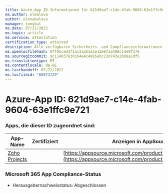 ```yaml
---
title: Azure-App ID-Informationen für 621d9ae7-c14e-4fab-9604-63e1ffc9e721
ms.author: elmalova
author: elenamalova
manager: tonybal
ms.date: 07/22/2022
ms.topic: article
ms.service: attestation
certification_type: attested
description: Alle verfügbaren Sicherheits- und Complianceinformationen für 621d9ae7-c14e-4fab-9604-63e1ffc9e721.
ms.openlocfilehash: 0ff05ced3f1ac2a3baa1e13eefaa498c14e9f376
ms.sourcegitcommit: 9c114837630164e4c4965abc220743e2b08a1df5
ms.translationtype: MT
ms.contentlocale: de-DE
ms.lasthandoff: 07/22/2022
ms.locfileid: "66973729"
---
```

# <a name="azure-app-id-621d9ae7-c14e-4fab-9604-63e1ffc9e721"></a>Azure-App ID: 621d9ae7-c14e-4fab-9604-63e1ffc9e721


### <a name="apps-associated-with-this-id"></a>Apps, die dieser ID zugeordnet sind:
| **App-Name** | **Zertifiziert** | **Anzeigen in AppSource** |
|--------------|---------------|-----------------------|
| [Zoho Projects](../forward/WA104381668.md) |  | [https://appsource.microsoft.com/product/office/WA104381668](https://appsource.microsoft.com/product/office/WA104381668) |

### <a name="microsoft-365-app-compliance-status"></a>Microsoft 365 App Compliance-Status
- Herausgebernachweisstatus: Abgeschlossen
